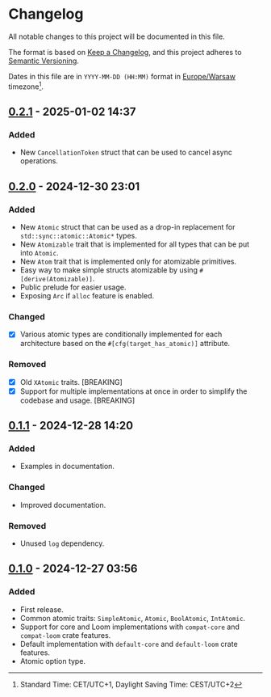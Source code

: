 # Changelog

All notable changes to this project will be documented in this file.

The format is based on [Keep a Changelog](https://keepachangelog.com/en/1.1.0/),
and this project adheres to [Semantic Versioning](https://semver.org/spec/v2.0.0.html).

Dates in this file are in `YYYY-MM-DD (HH:MM)` format in [Europe/Warsaw] timezone[^1].

[Europe/Warsaw]: https://en.wikipedia.org/wiki/Europe/Warsaw
[^1]: Standard Time: CET/UTC+1, Daylight Saving Time: CEST/UTC+2

## [0.2.1] - 2025-01-02 14:37

### Added

- New `CancellationToken` struct that can be used to cancel async operations.

## [0.2.0] - 2024-12-30 23:01

### Added

- New `Atomic` struct that can be used as a drop-in replacement for
  `std::sync::atomic::Atomic*` types.
- New `Atomizable` trait that is implemented for all types that can be
  put into `Atomic`.
- New `Atom` trait that is implemented only for atomizable primitives.
- Easy way to make simple structs atomizable by using `#[derive(Atomizable)]`.
- Public prelude for easier usage.
- Exposing `Arc` if `alloc` feature is enabled.

### Changed

- [x] Various atomic types are conditionally implemented for each architecture
  based on the `#[cfg(target_has_atomic)]` attribute.

### Removed

- [x] Old `XAtomic` traits. [BREAKING]
- [x] Support for multiple implementations at once in order to simplify the
  codebase and usage. [BREAKING]

## [0.1.1] - 2024-12-28 14:20

### Added

- Examples in documentation.

### Changed

- Improved documentation.

### Removed

- Unused `log` dependency.

## [0.1.0] - 2024-12-27 03:56

### Added

- First release.
- Common atomic traits: `SimpleAtomic`, `Atomic`, `BoolAtomic`, `IntAtomic`.
- Support for core and Loom implementations with `compat-core` and `compat-loom` crate features.
- Default implementation with `default-core` and `default-loom` crate features.
- Atomic option type.

[unreleased]: https://github.com/TheChilliPL/atomiq/compare/v0.2.1...HEAD
[0.2.1]: https://github.com/TheChilliPL/atomiq/compare/v0.2.0...v0.2.1
[0.2.0]: https://github.com/TheChilliPL/atomiq/compare/v0.1.1...v0.2.0
[0.1.1]: https://github.com/TheChilliPL/atomiq/compare/v0.1.0...v0.1.1
[0.1.0]: https://github.com/TheChilliPL/atomiq/releases/tag/v0.1.0